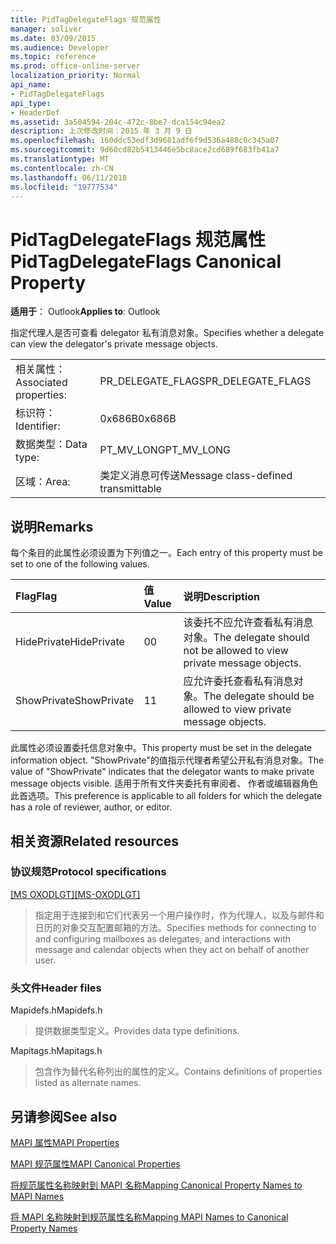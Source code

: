 ```yaml
---
title: PidTagDelegateFlags 规范属性
manager: soliver
ms.date: 03/09/2015
ms.audience: Developer
ms.topic: reference
ms.prod: office-online-server
localization_priority: Normal
api_name:
- PidTagDelegateFlags
api_type:
- HeaderDef
ms.assetid: 3a504594-204c-472c-8be7-dca154c94ea2
description: 上次修改时间：2015 年 3 月 9 日
ms.openlocfilehash: 160ddc53edf3d9681adf6f9d536a488c0c345a07
ms.sourcegitcommit: 9d60cd82b5413446e5bc8ace2cd689f683fb41a7
ms.translationtype: MT
ms.contentlocale: zh-CN
ms.lasthandoff: 06/11/2018
ms.locfileid: "19777534"
---
```

# <a name="pidtagdelegateflags-canonical-property"></a><span data-ttu-id="8dd27-103">PidTagDelegateFlags 规范属性</span><span class="sxs-lookup"><span data-stu-id="8dd27-103">PidTagDelegateFlags Canonical Property</span></span>

  
  
<span data-ttu-id="8dd27-104">**适用于**： Outlook</span><span class="sxs-lookup"><span data-stu-id="8dd27-104">**Applies to**: Outlook</span></span> 
  
<span data-ttu-id="8dd27-105">指定代理人是否可查看 delegator 私有消息对象。</span><span class="sxs-lookup"><span data-stu-id="8dd27-105">Specifies whether a delegate can view the delegator's private message objects.</span></span>
  
|||
|:-----|:-----|
|<span data-ttu-id="8dd27-106">相关属性：</span><span class="sxs-lookup"><span data-stu-id="8dd27-106">Associated properties:</span></span>  <br/> |<span data-ttu-id="8dd27-107">PR_DELEGATE_FLAGS</span><span class="sxs-lookup"><span data-stu-id="8dd27-107">PR_DELEGATE_FLAGS</span></span>  <br/> |
|<span data-ttu-id="8dd27-108">标识符：</span><span class="sxs-lookup"><span data-stu-id="8dd27-108">Identifier:</span></span>  <br/> |<span data-ttu-id="8dd27-109">0x686B</span><span class="sxs-lookup"><span data-stu-id="8dd27-109">0x686B</span></span>  <br/> |
|<span data-ttu-id="8dd27-110">数据类型：</span><span class="sxs-lookup"><span data-stu-id="8dd27-110">Data type:</span></span>  <br/> |<span data-ttu-id="8dd27-111">PT_MV_LONG</span><span class="sxs-lookup"><span data-stu-id="8dd27-111">PT_MV_LONG</span></span>  <br/> |
|<span data-ttu-id="8dd27-112">区域：</span><span class="sxs-lookup"><span data-stu-id="8dd27-112">Area:</span></span>  <br/> |<span data-ttu-id="8dd27-113">类定义消息可传送</span><span class="sxs-lookup"><span data-stu-id="8dd27-113">Message class-defined transmittable</span></span>  <br/> |
   
## <a name="remarks"></a><span data-ttu-id="8dd27-114">说明</span><span class="sxs-lookup"><span data-stu-id="8dd27-114">Remarks</span></span>

<span data-ttu-id="8dd27-115">每个条目的此属性必须设置为下列值之一。</span><span class="sxs-lookup"><span data-stu-id="8dd27-115">Each entry of this property must be set to one of the following values.</span></span>
  
|<span data-ttu-id="8dd27-116">**Flag**</span><span class="sxs-lookup"><span data-stu-id="8dd27-116">**Flag**</span></span>|<span data-ttu-id="8dd27-117">**值**</span><span class="sxs-lookup"><span data-stu-id="8dd27-117">**Value**</span></span>|<span data-ttu-id="8dd27-118">**说明**</span><span class="sxs-lookup"><span data-stu-id="8dd27-118">**Description**</span></span>|
|:-----|:-----|:-----|
|<span data-ttu-id="8dd27-119">HidePrivate</span><span class="sxs-lookup"><span data-stu-id="8dd27-119">HidePrivate</span></span>  <br/> |<span data-ttu-id="8dd27-120">0</span><span class="sxs-lookup"><span data-stu-id="8dd27-120">0</span></span>  <br/> |<span data-ttu-id="8dd27-121">该委托不应允许查看私有消息对象。</span><span class="sxs-lookup"><span data-stu-id="8dd27-121">The delegate should not be allowed to view private message objects.</span></span>  <br/> |
|<span data-ttu-id="8dd27-122">ShowPrivate</span><span class="sxs-lookup"><span data-stu-id="8dd27-122">ShowPrivate</span></span>  <br/> |<span data-ttu-id="8dd27-123">1</span><span class="sxs-lookup"><span data-stu-id="8dd27-123">1</span></span>  <br/> |<span data-ttu-id="8dd27-124">应允许委托查看私有消息对象。</span><span class="sxs-lookup"><span data-stu-id="8dd27-124">The delegate should be allowed to view private message objects.</span></span>  <br/> |
   
<span data-ttu-id="8dd27-125">此属性必须设置委托信息对象中。</span><span class="sxs-lookup"><span data-stu-id="8dd27-125">This property must be set in the delegate information object.</span></span> <span data-ttu-id="8dd27-126">"ShowPrivate"的值指示代理者希望公开私有消息对象。</span><span class="sxs-lookup"><span data-stu-id="8dd27-126">The value of "ShowPrivate" indicates that the delegator wants to make private message objects visible.</span></span> <span data-ttu-id="8dd27-127">适用于所有文件夹委托有审阅者、 作者或编辑器角色此首选项。</span><span class="sxs-lookup"><span data-stu-id="8dd27-127">This preference is applicable to all folders for which the delegate has a role of reviewer, author, or editor.</span></span>
  
## <a name="related-resources"></a><span data-ttu-id="8dd27-128">相关资源</span><span class="sxs-lookup"><span data-stu-id="8dd27-128">Related resources</span></span>

### <a name="protocol-specifications"></a><span data-ttu-id="8dd27-129">协议规范</span><span class="sxs-lookup"><span data-stu-id="8dd27-129">Protocol specifications</span></span>

<span data-ttu-id="8dd27-130">[[MS OXODLGT]](http://msdn.microsoft.com/library/01a89b11-9c43-4c40-b147-8f6a1ef5a44f%28Office.15%29.aspx)</span><span class="sxs-lookup"><span data-stu-id="8dd27-130">[[MS-OXODLGT]](http://msdn.microsoft.com/library/01a89b11-9c43-4c40-b147-8f6a1ef5a44f%28Office.15%29.aspx)</span></span>
  
> <span data-ttu-id="8dd27-131">指定用于连接到和它们代表另一个用户操作时，作为代理人，以及与邮件和日历的对象交互配置邮箱的方法。</span><span class="sxs-lookup"><span data-stu-id="8dd27-131">Specifies methods for connecting to and configuring mailboxes as delegates, and interactions with message and calendar objects when they act on behalf of another user.</span></span>
    
### <a name="header-files"></a><span data-ttu-id="8dd27-132">头文件</span><span class="sxs-lookup"><span data-stu-id="8dd27-132">Header files</span></span>

<span data-ttu-id="8dd27-133">Mapidefs.h</span><span class="sxs-lookup"><span data-stu-id="8dd27-133">Mapidefs.h</span></span>
  
> <span data-ttu-id="8dd27-134">提供数据类型定义。</span><span class="sxs-lookup"><span data-stu-id="8dd27-134">Provides data type definitions.</span></span>
    
<span data-ttu-id="8dd27-135">Mapitags.h</span><span class="sxs-lookup"><span data-stu-id="8dd27-135">Mapitags.h</span></span>
  
> <span data-ttu-id="8dd27-136">包含作为替代名称列出的属性的定义。</span><span class="sxs-lookup"><span data-stu-id="8dd27-136">Contains definitions of properties listed as alternate names.</span></span>
    
## <a name="see-also"></a><span data-ttu-id="8dd27-137">另请参阅</span><span class="sxs-lookup"><span data-stu-id="8dd27-137">See also</span></span>



[<span data-ttu-id="8dd27-138">MAPI 属性</span><span class="sxs-lookup"><span data-stu-id="8dd27-138">MAPI Properties</span></span>](mapi-properties.md)
  
[<span data-ttu-id="8dd27-139">MAPI 规范属性</span><span class="sxs-lookup"><span data-stu-id="8dd27-139">MAPI Canonical Properties</span></span>](mapi-canonical-properties.md)
  
[<span data-ttu-id="8dd27-140">将规范属性名称映射到 MAPI 名称</span><span class="sxs-lookup"><span data-stu-id="8dd27-140">Mapping Canonical Property Names to MAPI Names</span></span>](mapping-canonical-property-names-to-mapi-names.md)
  
[<span data-ttu-id="8dd27-141">将 MAPI 名称映射到规范属性名称</span><span class="sxs-lookup"><span data-stu-id="8dd27-141">Mapping MAPI Names to Canonical Property Names</span></span>](mapping-mapi-names-to-canonical-property-names.md)

